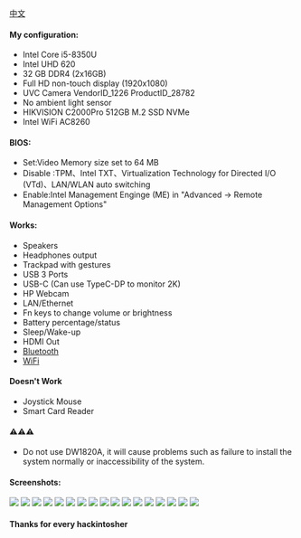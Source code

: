 [中文](./README-zh_CN.md)
#### My configuration:
- Intel Core i5-8350U
- Intel UHD 620
- 32 GB DDR4 (2x16GB)
- Full HD non-touch display (1920x1080)
- UVC Camera VendorID_1226 ProductID_28782
- No ambient light sensor
- HIKVISION C2000Pro 512GB M.2 SSD NVMe
- Intel WiFi AC8260

#### BIOS:
- Set:Video Memory size set to 64 MB
- Disable :TPM、Intel TXT、Virtualization Technology for Directed I/O (VTd)、LAN/WLAN auto switching 
- Enable:Intel Management Enginge (ME) in "Advanced -> Remote Management Options"

#### Works:
- Speakers
- Headphones output
- Trackpad with gestures
- USB 3 Ports
- USB-C (Can use TypeC-DP to monitor 2K)
- HP Webcam
- LAN/Ethernet
- Fn keys to change volume or brightness
- Battery percentage/status
- Sleep/Wake-up
- HDMI Out
- [Bluetooth](https://github.com/OpenIntelWireless/IntelBluetoothFirmware)
- [WiFi](https://github.com/OpenIntelWireless/itlwm)

#### Doesn't Work
- Joystick Mouse
- Smart Card Reader

#### ⚠️⚠️⚠️
- Do not use DW1820A, it will cause problems such as failure to install the system normally or inaccessibility of the system.

#### Screenshots:
![](./PIC/hacktool_system1.png)
![](./PIC/hacktool_system2.png)
![](./PIC/hacktool_info.png)
![](./PIC/hacktool_boot.png)
![](./PIC/hacktool_kext.png)
![](./PIC/hacktool_usb.png)
![](./PIC/hacktool_disk.png)
![](./PIC/hacktool_pcie.png)
![](./PIC/system.png)
![](./PIC/usb.png)
![](./PIC/graphics.png)
![](./PIC/camera.png)
![](./PIC/power.png)
![](./PIC/bluetooh.png)
![](./PIC/batter.png)
![](./PIC/charge.png)
![](./PIC/mircophone.png)

#### Thanks for every hackintosher
